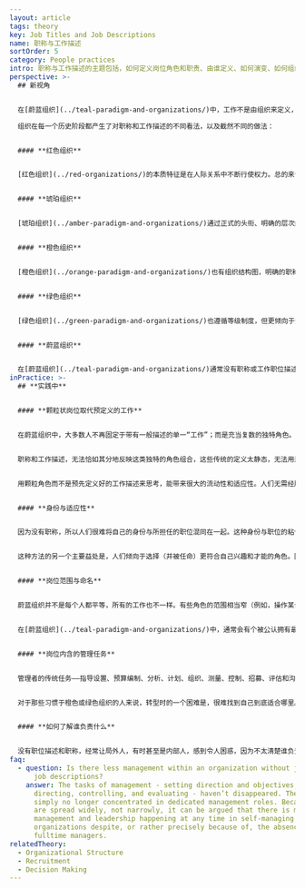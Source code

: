 ```yaml
---
layout: article
tags: theory
key: Job Titles and Job Descriptions
name: 职称与工作描述
sortOrder: 5
category: People practices
intro: 职称与工作描述的主题包括，如何定义岗位角色和职责、由谁定义、如何演变、如何组织内得到正式认可的流程。
perspective: >-
  ## 新视角


  在[蔚蓝组织](../teal-paradigm-and-organizations/)中，工作不是由组织来定义，而是由成员自己来定义：工作在许多能反映组织的利益、才能和需求的角色与责任中自然产生。通过专注于需要发生的事情而不是定义好的工作，蔚蓝组织往往更具适应性和响应能力，提高了作为一个仿生系统运作的能力。

  组织在每一个历史阶段都产生了对职称和工作描述的不同看法，以及截然不同的做法：


  #### **红色组织**


  [红色组织](../red-organizations/)的本质特征是在人际关系中不断行使权力。总的来说，没有正式的结构化层次构架，尽管可能有明确的角色划分，但没有职称头衔或正式的工作描述。酋长必须表现出压倒性的权力，并让其他人为保住位置而屈从于他的意志。酋长为了创造相对稳定的状态，一般让家人（往往更忠诚）环绕在自己周围，并通过分享战利品来换取他们的忠诚。每一个亲信成员也会各自照顾自己的部下，并保证他们服从。


  #### **琥珀组织**


  [琥珀组织](../amber-paradigm-and-organizations/)通过正式的头衔、明确的层次结构和组织结构图来稳定权力。整体结构是一个“金字塔”，从高层管理者或领导者到下属，都有一系列的正式上下级指挥关系。有明确的规则来规定谁可以做什么。职位描述和头衔由高级领导设定，以便在整个组织内保持统一性。当代的许多学校、教会和公务员都是这样运作的，都设有标准化的职位描述和工资等级。这种方法的优势在于，让组织能够比较有效的实现其目标。并在此过程中，为雇员提供稳定性和确定性。


  #### **橙色组织**


  [橙色组织](../orange-paradigm-and-organizations/)也有组织结构图，明确的职称和工作描述。精英制的价值在于有能力的任何个人都有晋升机会。不鼓励人们“认准自己的位置”并甘心固定在某个预定的岗位。每个职位都会有一个工作描述和职称，以反映成员在组织中的地位。工作描述的定义过程更加灵活，重点可能放在最终结果而不是职责上。职称在这些组织中很重要，因为它描述了工作人员的职责范围和地位。


  #### **绿色组织**


  [绿色组织](../green-paradigm-and-organizations/)也遵循等级制度，但更倾向于注重角色而不是工作本身。职责范围通过组织结构图确定。决策权被推到了一线成员身上，他们往往可以在没有管理层批准的情况下做出重大决策。工作和岗位角色可能更加通用和多变，在如何执行方面留有一定的自由度。职称不那么重要，成员通常被称为公民或家人员。工作描述会涉及到外部和内部利益相关者，强调关系管理的重要性。人力资源团队起关键作用，负责描述工作并令其符合组织的价值观和目标。


  #### **蔚蓝组织**


  在[蔚蓝组织](../teal-paradigm-and-organizations/)通常没有职称或工作职位描述。即使有工作描述，也往往很简短，只是用来描述对团队和/或彼此的一系列责任承诺。在一些蔚蓝组织中，职称是用来表示角色和职能的，而在另一些中则根本没有头衔或职称。人们通常可以根据工作量和个人偏好自主选择切换和交换角色。
inPractice: >-
  ## **实践中**


  #### **颗粒状岗位取代预定义的工作**


  在蔚蓝组织中，大多数人不再固定于带有一般描述的单一“工作”；而是充当复数的独特角色。


  职称和工作描述，无法恰如其分地反映这类独特的角色组合，这些传统的定义太静态，无法用来对应蔚蓝组织中的工作流动性。同事们经常根据工作量和喜好交换角色。


  用颗粒角色而不是预先定义好的工作描述来思考，能带来很大的流动性和适应性。人们无需经历繁琐的、通常是政治性的任命、晋升和薪资谈判过程，就可以放弃一个角色，转而从事另一个角色。


  #### **身份与适应性**


  因为没有职称，所以人们很难将自己的身份与所担任的职位混同在一起。这种身份与职位的粘合在当今传统制造内是司空见惯的。当我们相信工作职称就是真正的自己时，就会开始相应地思考和行动（进入程序失去独特性）。没有职位头衔和职位描述，让我们更容易把自己和他人看作只是在暂时一段时间内把精力投入到某个具体工作中的一个活人。


  这种方法的另一个主要益处是，人们倾向于选择（并被任命）更符合自己兴趣和才能的角色。因为无法通过工作描述来告诉成员该做什么，他们就必须找到自己独特的方式去工作，这样会让这个角色充满生机和意义（避免被控制感）。


  #### **岗位范围与命名**


  蔚蓝组织并不是每个人都平等，所有的工作也不一样。有些角色的范围相当窄（例如，操作某台机器或打扫办公室），而其他角色则具有更广阔的视角（例如，设计新产品线的角色）。流动性的安排角色（而不是按照预先定义的职位描述）也能提高人才与角色的匹配效果。


  在[蔚蓝组织](../teal-paradigm-and-organizations/)中，通常会有个被公认拥有最广泛视角的人，通常被称为CEO，至少在外界是这样称呼的（尽管他们不承担传统CEO同样的责任和权力）。一些定义良好的角色命名可以沿用。但对于绝大多数成员来说，人们不必费心去寻找一个标签来捕捉自己在某个时间点所担任的不同角色。在许多案例中，雇员或管理者等语言已经被完全省略，而用“同事”一词代替。


  #### **岗位内含的管理任务**


  管理者的传统任务——指导设置、预算编制、分析、计划、组织、测量、控制、招募、评估和沟通——都被分配给团队的各个成员。成员不再需要对一个经理负责，而只是对自己的同事负责，每个人在某些方面都是老板。任何人都可以戴上“老板”的帽子来做重要的决定，发起新的行动，向表现不佳的同事问责，帮助解决冲突，或者在成果不佳且需要采取行动时接管领导权。许多蔚蓝组织已经注意到，如果某个人承担了太多的领导任务，“管理”就会悄然复苏。为了回避这一点，组织允许成员可以自由地更换团队，以便将关注点放在如何分配工作的角度。另一方面，人们不再为了职业生涯而被迫承担可能不符合其才能的管理职位。


  对于那些习惯于橙色或绿色组织的人来说，转型时的一个困难是，很难找到自己到底适合哪里。因没有等级和职称，职业生涯和晋升以及加薪都变得不那么确定。蔚蓝组织中的人通常更愿意自主管理自己的升职和提薪。


  #### **如何了解谁负责什么**


  没有职位描述和职称，经常让局外人，有时甚至是内部人，感到令人困惑，因为不太清楚谁负责什么。出于这个原因，一些组织在他们的内部网上建立了一个日志，允许人们记录自己当前正在担任的角色。这有助于清晰化当下角色，并帮助其他人了解自己的专业知识。
faq:
  - question: Is there less management within an organization without job titles and
      job descriptions?
    answer: The tasks of management - setting direction and objectives, planning,
      directing, controlling, and evaluating - haven’t disappeared. They are
      simply no longer concentrated in dedicated management roles. Because they
      are spread widely, not narrowly, it can be argued that there is more
      management and leadership happening at any time in self-managing
      organizations despite, or rather precisely because of, the absence of
      fulltime managers.
relatedTheory:
  - Organizational Structure
  - Recruitment
  - Decision Making
---
```

